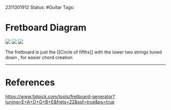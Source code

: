 2311301912
	Status: #Guitar
		Tags: 


# Fretboard Diagram

<img src = 'https://i.imgur.com/atXvCYx.jpeg'>


<img src = 'https://www.fatpick.com/tuning/fretboard.svg?tuning=E+A+D+G+B+E&frets=22&ssf=true&ps=true'>


<img src = 'https://www.fatpick.com/tuning/fretboard.svg?tuning=E+A+D+G+B+E&frets=22&ssf=true'>


The fretboard is just the [[Circle of fifths]] with the lower two strings tuned down , for easier chord creation


---
# References
https://www.fatpick.com/tools/fretboard-generator?tuning=E+A+D+G+B+E&frets=22&ssf=true&ps=true